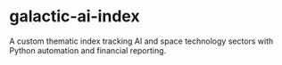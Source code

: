 # galactic-ai-index
A custom thematic index tracking AI and space technology sectors with Python automation and financial reporting.
